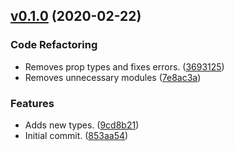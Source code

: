 <a name="v0.1.0"></a>
## [v0.1.0](https://github.com/alexseitsinger/react-presentation-components/compare/853aa54b1066d56e2a1c87a26eb63835bd3d0a25...v0.1.0) (2020-02-22)

### Code Refactoring
- Removes prop types and fixes errors. ([3693125](https://github.com/alexseitsinger/react-presentation-components/commit/36931258fe4bfa9ae6cf2b8977b2eddbc2389ca4))
- Removes unnecessary modules ([7e8ac3a](https://github.com/alexseitsinger/react-presentation-components/commit/7e8ac3a352fee39a8795fe1ae0af804ecf265679))

### Features
- Adds  new types. ([9cd8b21](https://github.com/alexseitsinger/react-presentation-components/commit/9cd8b2174e64752e36cd32ba39c626441c9f96cc))
- Initial commit. ([853aa54](https://github.com/alexseitsinger/react-presentation-components/commit/853aa54b1066d56e2a1c87a26eb63835bd3d0a25))


